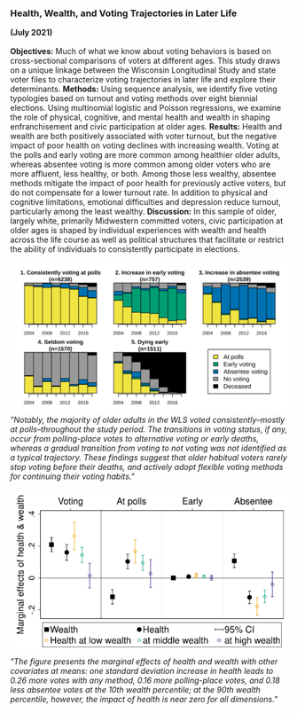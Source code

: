 ### Health, Wealth, and Voting Trajectories in Later Life
**(July 2021)**
<br>
<br>
**Objectives:** Much of what we know about voting behaviors is based on cross-sectional
comparisons of voters at different ages. This study draws on a unique linkage between the
Wisconsin Longitudinal Study and state voter files to characterize voting trajectories in later
life and explore their determinants.
**Methods:** Using sequence analysis, we identify five voting typologies based on turnout and
voting methods over eight biennial elections. Using multinomial logistic and Poisson
regressions, we examine the role of physical, cognitive, and mental health and wealth in
shaping enfranchisement and civic participation at older ages.
**Results:** Health and wealth are both positively associated with voter turnout, but the negative
impact of poor health on voting declines with increasing wealth. Voting at the polls and early
voting are more common among healthier older adults, whereas absentee voting is more
common among older voters who are more affluent, less healthy, or both. Among those less
wealthy, absentee methods mitigate the impact of poor health for previously active voters, but
do not compensate for a lower turnout rate. In addition to physical and cognitive limitations,
emotional difficulties and depression reduce turnout, particularly among the least wealthy.
**Discussion:** In this sample of older, largely white, primarily Midwestern committed voters,
civic participation at older ages is shaped by individual experiences with wealth and health
across the life course as well as political structures that facilitate or restrict the ability of
individuals to consistently participate in elections.
<br>
<br>
![fig1](/assets/abstract/wlsvoting_fig1.svg)
<br>
_"Notably, the majority of older adults in the WLS voted consistently–mostly at polls–throughout the study period. The transitions in voting status, if any, occur from polling-place votes to alternative voting or early deaths, whereas a gradual transition from voting to not voting was not identified as a typical trajectory. These findings suggest that older habitual voters rarely stop voting before their deaths, and actively adopt flexible voting methods for continuing their voting habits."_
<br>
<br>
![fig2](/assets/abstract/wlsvoting_fig2.svg)
<br>
_"The figure presents the marginal effects of health and wealth with other covariates at means: one standard deviation increase in health leads to 0.26 more votes with any method, 0.16 more polling-place votes, and 0.18 less absentee votes at the 10th wealth percentile; at the 90th wealth percentile, however, the impact of health is near zero for all dimensions."_
